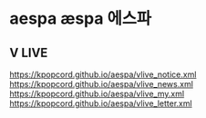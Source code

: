 # aespa æspa 에스파

## V LIVE
https://kpopcord.github.io/aespa/vlive_notice.xml  
https://kpopcord.github.io/aespa/vlive_news.xml  
https://kpopcord.github.io/aespa/vlive_my.xml  
https://kpopcord.github.io/aespa/vlive_letter.xml  

